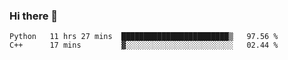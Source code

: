 ### Hi there 👋

<!--START_SECTION:waka-->

```text
Python   11 hrs 27 mins  ████████████████████████▒   97.56 %
C++      17 mins         ▓░░░░░░░░░░░░░░░░░░░░░░░░   02.44 %
```

<!--END_SECTION:waka-->
